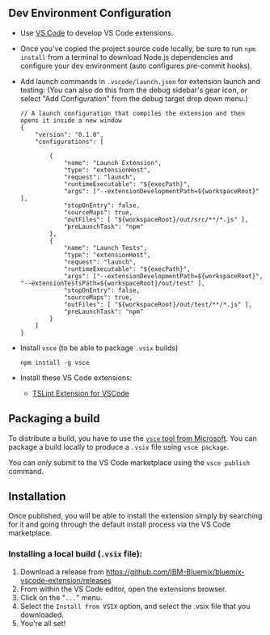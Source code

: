 ## Dev Environment Configuration

* Use [VS Code](https://code.visualstudio.com/) to develop VS Code extensions.
* Once you've copied the project source code locally, be sure to run `npm install` from a terminal to download Node.js dependencies and configure your dev environment (auto configures pre-commit hooks).
* Add launch commands in `.vscode/launch.json` for extension launch and testing:
    (You can also do this from the debug sidebar's gear icon, or select "Add Configuration" from the debug target drop down menu.)

    ```
    // A launch configuration that compiles the extension and then opens it inside a new window
    {
        "version": "0.1.0",
        "configurations": [
            
            {
                "name": "Launch Extension",
                "type": "extensionHost",
                "request": "launch",
                "runtimeExecutable": "${execPath}",
                "args": ["--extensionDevelopmentPath=${workspaceRoot}" ],
                "stopOnEntry": false,
                "sourceMaps": true,
                "outFiles": [ "${workspaceRoot}/out/src/**/*.js" ],
                "preLaunchTask": "npm"
            },
            {
                "name": "Launch Tests",
                "type": "extensionHost",
                "request": "launch",
                "runtimeExecutable": "${execPath}",
                "args": ["--extensionDevelopmentPath=${workspaceRoot}", "--extensionTestsPath=${workspaceRoot}/out/test" ],
                "stopOnEntry": false,
                "sourceMaps": true,
                "outFiles": [ "${workspaceRoot}/out/test/**/*.js" ],
                "preLaunchTask": "npm"
            }
        ]
    }
    ```
* Install `vsce` (to be able to package `.vsix` builds)
    ```
    npm install -g vsce
    ```
* Install these VS Code extensions:
    * [TSLint Extension for VSCode](https://marketplace.visualstudio.com/items?itemName=eg2.tslint)



## Packaging a build

To distribute a build, you have to use the [`vsce` tool from Microsoft](https://code.visualstudio.com/docs/extensions/publish-extension).   You can package a build locally to produce a `.vsix` file using `vsce package`.

You can *only* submit to the VS Code marketplace using the `vsce publish` command.  

## Installation 

Once published, you will be able to install the extension simply by searching for it and going through the default install process via the VS Code marketplace.

### Installing a local build (`.vsix` file):

1. Download a release from https://github.com/IBM-Bluemix/bluemix-vscode-extension/releases
1. From within the VS Code editor, open the extensions browser.
1. Click on the "`...`" menu. 
1. Select the `Install from VSIX` option, and select the .vsix file that you downloaded.
1. You're all set! 

